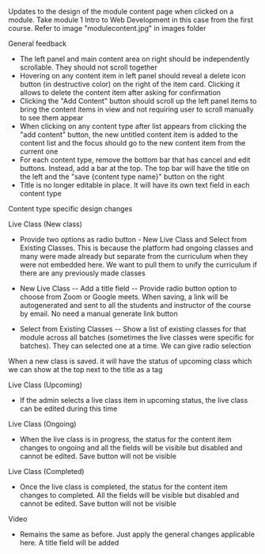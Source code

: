 Updates to the design of the module content page when clicked on a module. Take module 1 Intro to Web Development in this case from the first course. Refer to image "modulecontent.jpg" in images folder

General feedback

- The left panel and main content area on right should be independently scrollable. They should not scroll together
- Hovering on any content item in left panel should reveal a delete icon button (in destructive color) on the right of the item card. Clicking it allows to delete the content item after asking for confirmation
- Clicking the "Add Content" button should scroll up the left panel items to bring the content items in view and not requiring user to scroll manually to see them appear
- When clicking on any content type after list appears from clicking the "add content" button, the new untitled content item is added to the content list and the focus should go to the new content item from the current one
- For each content type, remove the bottom bar that has cancel and edit buttons. Instead, add a bar at the top. The top bar will have the title on the left and the "save {content type name}" button on the right
- Title is no longer editable in place. It will have its own text field in each content type

Content type specific design changes

Live Class (New class)

- Provide two options as radio button - New Live Class and Select from Existing Classes. This is because the platform had ongoing classes and many were made already but separate from the curriculum when they were not embedded here. We want to pull them to unify the curriculum if there are any previously made classes

- New Live Class
  -- Add a title field
  -- Provide radio button option to choose from Zoom or Google meets. When saving, a link will be autogenerated and sent to all the students and instructor of the course by email. No need a manual generate link button

- Select from Existing Classes
  -- Show a list of existing classes for that module across all batches (sometimes the live classes were specific for batches). They can selected one at a time. We can give radio selection

When a new class is saved. it will have the status of upcoming class which we can show at the top next to the title as a tag

Live Class (Upcoming)

- If the admin selects a live class item in upcoming status, the live class can be edited during this time

Live Class (Ongoing)

- When the live class is in progress, the status for the content item changes to ongoing and all the fields will be visible but disabled and cannot be edited. Save button will not be visible

Live Class (Completed)

- Once the live class is completed, the status for the content item changes to completed. All the fields will be visible but disabled and cannot be edited. Save button will not be visible

Video

- Remains the same as before. Just apply the general changes applicable here. A title field will be added
